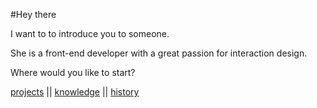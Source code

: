 #Hey there

I want to to introduce you to someone.

She is a front-end developer with a great passion for interaction design.

Where would you like to start?


[projects](http://sandrina-p.net/#projects)  ||  [knowledge](http://sandrina-p.net/#knowledge)  ||  [history](http://sandrina-p.net/#history)


##
